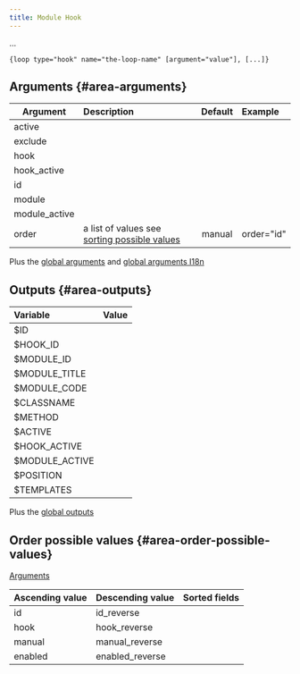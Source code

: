 ```yaml
---
title: Module Hook
---
```


...

`{loop type="hook" name="the-loop-name" [argument="value"], [...]}`

## Arguments {#area-arguments}

| Argument        | Description | Default | Example |
|-----------------|:------------|:-------:|:--------|
| active          |             |         |         |
| exclude         |             |         |         |
| hook            |             |         |         |
| hook_active     |             |         |         |
| id              |             |         |         |
| module          |             |         |         |
| module_active   |             |         |         |
| order           | a list of values see [sorting possible values](#area-order-possible-values) | manual | order="id" |

Plus the [global arguments](./global_arguments) and [global arguments I18n](./global_arguments_I18n.md)

## Outputs {#area-outputs}

| Variable        | Value |
|:----------------|:------|
| $ID             |       |
| $HOOK_ID        |       |
| $MODULE_ID      |       |
| $MODULE_TITLE   |       |
| $MODULE_CODE    |       |
| $CLASSNAME      |       |
| $METHOD         |       |
| $ACTIVE         |       |
| $HOOK_ACTIVE    |       |
| $MODULE_ACTIVE  |       |
| $POSITION       |       |
| $TEMPLATES      |       |

Plus the [global outputs](./global_outputs)

## Order possible values {#area-order-possible-values}

[Arguments](#area-arguments)

| Ascending value | Descending value | Sorted fields |
|-----------------|------------------|:--------------|
| id              | id_reverse       |               |
| hook            | hook_reverse     |               |
| manual          | manual_reverse   |               |
| enabled         | enabled_reverse  |               |
